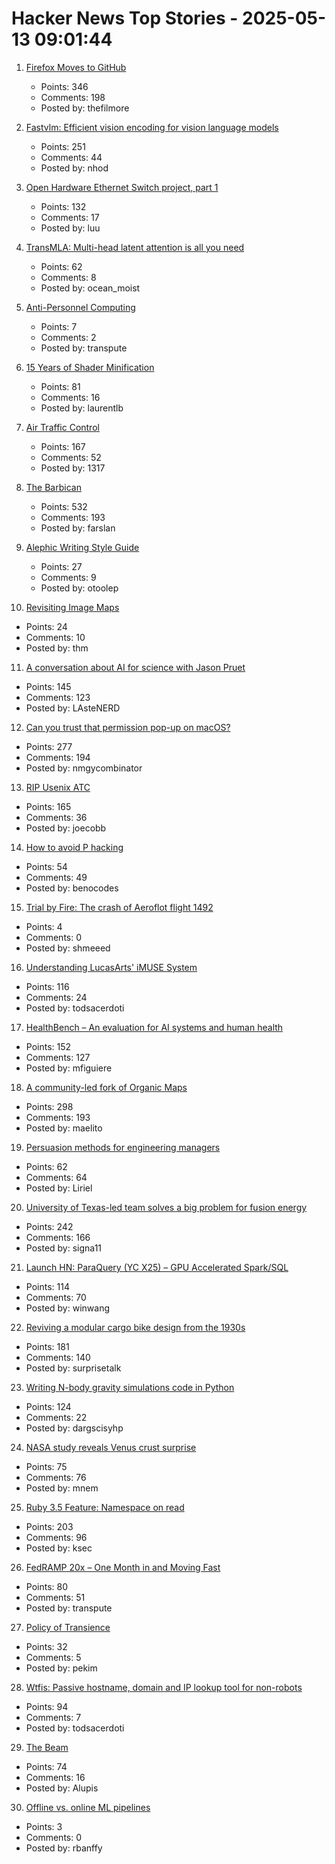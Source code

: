 # Hacker News Top Stories - 2025-05-13 09:01:44

1. [Firefox Moves to GitHub](https://github.com/mozilla-firefox/firefox)
   - Points: 346
   - Comments: 198
   - Posted by: thefilmore

2. [Fastvlm: Efficient vision encoding for vision language models](https://github.com/apple/ml-fastvlm)
   - Points: 251
   - Comments: 44
   - Posted by: nhod

3. [Open Hardware Ethernet Switch project, part 1](https://serd.es/2025/05/08/Switch-project-pt1.html)
   - Points: 132
   - Comments: 17
   - Posted by: luu

4. [TransMLA: Multi-head latent attention is all you need](https://arxiv.org/abs/2502.07864)
   - Points: 62
   - Comments: 8
   - Posted by: ocean_moist

5. [Anti-Personnel Computing](https://erratique.ch/writings/anti-personnel-computing)
   - Points: 7
   - Comments: 2
   - Posted by: transpute

6. [15 Years of Shader Minification](https://www.ctrl-alt-test.fr/2025/15-years-of-shader-minification/)
   - Points: 81
   - Comments: 16
   - Posted by: laurentlb

7. [Air Traffic Control](https://computer.rip/2025-05-11-air-traffic-control.html)
   - Points: 167
   - Comments: 52
   - Posted by: 1317

8. [The Barbican](https://arslan.io/2025/05/12/barbican-estate/)
   - Points: 532
   - Comments: 193
   - Posted by: farslan

9. [Alephic Writing Style Guide](https://www.alephic.com/company/writing)
   - Points: 27
   - Comments: 9
   - Posted by: otoolep

10. [Revisiting Image Maps](https://css-tricks.com/revisiting-image-maps/)
   - Points: 24
   - Comments: 10
   - Posted by: thm

11. [A conversation about AI for science with Jason Pruet](https://www.lanl.gov/media/publications/1663/0125-qa-jason-pruet)
   - Points: 145
   - Comments: 123
   - Posted by: LAsteNERD

12. [Can you trust that permission pop-up on macOS?](https://wts.dev/posts/tcc-who/)
   - Points: 277
   - Comments: 194
   - Posted by: nmgycombinator

13. [RIP Usenix ATC](https://bcantrill.dtrace.org/2025/05/11/rip-usenix-atc/)
   - Points: 165
   - Comments: 36
   - Posted by: joecobb

14. [How to avoid P hacking](https://www.nature.com/articles/d41586-025-01246-1)
   - Points: 54
   - Comments: 49
   - Posted by: benocodes

15. [Trial by Fire: The crash of Aeroflot flight 1492](https://admiralcloudberg.medium.com/trial-by-fire-the-crash-of-aeroflot-flight-1492-ee61cebcf6ec)
   - Points: 4
   - Comments: 0
   - Posted by: shmeeed

16. [Understanding LucasArts' iMUSE System](https://github.com/meshula/LabMidi/blob/main/LabMuse/imuse-technical.md)
   - Points: 116
   - Comments: 24
   - Posted by: todsacerdoti

17. [HealthBench – An evaluation for AI systems and human health](https://openai.com/index/healthbench/)
   - Points: 152
   - Comments: 127
   - Posted by: mfiguiere

18. [A community-led fork of Organic Maps](https://www.comaps.app/news/2025-05-12/3/)
   - Points: 298
   - Comments: 193
   - Posted by: maelito

19. [Persuasion methods for engineering managers](https://newsletter.manager.dev/p/5-powerful-persuasion-methods-for)
   - Points: 62
   - Comments: 64
   - Posted by: Liriel

20. [University of Texas-led team solves a big problem for fusion energy](https://news.utexas.edu/2025/05/05/university-of-texas-led-team-solves-a-big-problem-for-fusion-energy/)
   - Points: 242
   - Comments: 166
   - Posted by: signa11

21. [Launch HN: ParaQuery (YC X25) – GPU Accelerated Spark/SQL](undefined)
   - Points: 114
   - Comments: 70
   - Posted by: winwang

22. [Reviving a modular cargo bike design from the 1930s](https://www.core77.com/posts/136773/Reviving-a-Modular-Cargo-Bike-Design-from-the-1930s)
   - Points: 181
   - Comments: 140
   - Posted by: surprisetalk

23. [Writing N-body gravity simulations code in Python](https://alvinng4.github.io/grav_sim/5_steps_to_n_body_simulation/)
   - Points: 124
   - Comments: 22
   - Posted by: dargscisyhp

24. [NASA study reveals Venus crust surprise](https://science.nasa.gov/science-research/astromaterials/nasa-study-reveals-venus-crust-surprise/)
   - Points: 75
   - Comments: 76
   - Posted by: mnem

25. [Ruby 3.5 Feature: Namespace on read](https://bugs.ruby-lang.org/issues/21311)
   - Points: 203
   - Comments: 96
   - Posted by: ksec

26. [FedRAMP 20x – One Month in and Moving Fast](https://www.fedramp.gov/2025-04-24-fedramp-20x-one-month-in-and-moving-fast/)
   - Points: 80
   - Comments: 51
   - Posted by: transpute

27. [Policy of Transience](https://www.chiark.greenend.org.uk/~sgtatham/quasiblog/transience/)
   - Points: 32
   - Comments: 5
   - Posted by: pekim

28. [Wtfis: Passive hostname, domain and IP lookup tool for non-robots](https://github.com/pirxthepilot/wtfis)
   - Points: 94
   - Comments: 7
   - Posted by: todsacerdoti

29. [The Beam](https://www.erlang-solutions.com/blog/the-beam-erlangs-virtual-machine/)
   - Points: 74
   - Comments: 16
   - Posted by: Alupis

30. [Offline vs. online ML pipelines](https://decodingml.substack.com/p/offline-vs-online-ml-pipelines)
   - Points: 3
   - Comments: 0
   - Posted by: rbanffy

